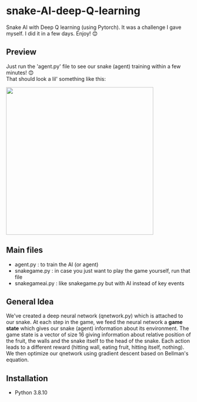 # snake-AI-deep-Q-learning
Snake AI with Deep Q learning (using Pytorch). It was a challenge I gave myself. I did it in a few days. Enjoy! :blush:

## Preview 

Just run the 'agent.py' file to see our snake (agent) training within a few minutes! :blush: <br/>
That should look a lil' something like this: 

<img src="https://user-images.githubusercontent.com/62900180/187643756-457e874a-85a9-4fd9-bba5-f750499b2135.gif" height="400">

## Main files
- agent.py : to train the AI (or agent) 
- snakegame.py : in case you just want to play the game yourself, run that file 
- snakegameai.py : like snakegame.py but with AI instead of key events 

## General Idea 
We've created a deep neural network (qnetwork.py) which is attached to our snake. At each step in the game, we feed the neural network a **game state** which gives our snake (agent) information about its environment. The game state is a vector of size 16 giving information about relative position of the fruit, the walls and the snake itself to the head of the snake. Each action leads to a different reward (hitting wall, eating fruit, hitting itself, nothing). We then optimize our qnetwork using gradient descent based on Bellman's equation. 

## Installation  

- Python 3.8.10
